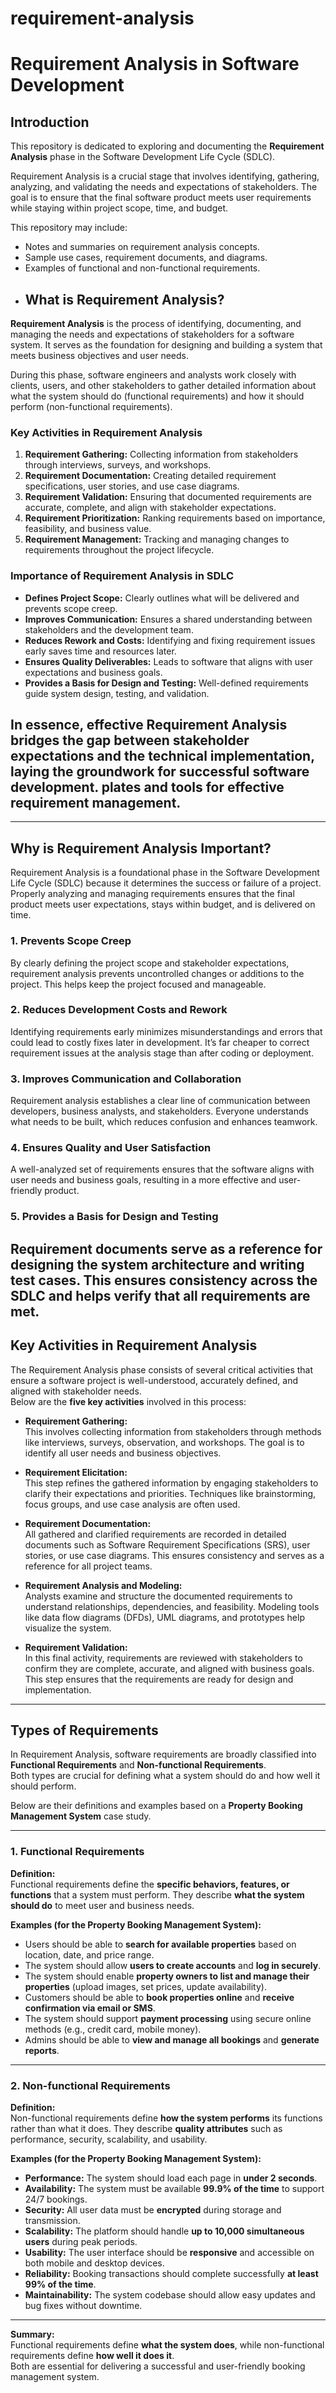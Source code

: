 # requirement-analysis
# Requirement Analysis in Software Development

## Introduction
This repository is dedicated to exploring and documenting the **Requirement Analysis** phase in the Software Development Life Cycle (SDLC).  

Requirement Analysis is a crucial stage that involves identifying, gathering, analyzing, and validating the needs and expectations of stakeholders. The goal is to ensure that the final software product meets user requirements while staying within project scope, time, and budget.

This repository may include:
- Notes and summaries on requirement analysis concepts.
- Sample use cases, requirement documents, and diagrams.
- Examples of functional and non-functional requirements.
- 
  ## What is Requirement Analysis?

**Requirement Analysis** is the process of identifying, documenting, and managing the needs and expectations of stakeholders for a software system. It serves as the foundation for designing and building a system that meets business objectives and user needs.

During this phase, software engineers and analysts work closely with clients, users, and other stakeholders to gather detailed information about what the system should do (functional requirements) and how it should perform (non-functional requirements).  

### **Key Activities in Requirement Analysis**
1. **Requirement Gathering:** Collecting information from stakeholders through interviews, surveys, and workshops.  
2. **Requirement Documentation:** Creating detailed requirement specifications, user stories, and use case diagrams.  
3. **Requirement Validation:** Ensuring that documented requirements are accurate, complete, and align with stakeholder expectations.  
4. **Requirement Prioritization:** Ranking requirements based on importance, feasibility, and business value.  
5. **Requirement Management:** Tracking and managing changes to requirements throughout the project lifecycle.

### **Importance of Requirement Analysis in SDLC**
- **Defines Project Scope:** Clearly outlines what will be delivered and prevents scope creep.  
- **Improves Communication:** Ensures a shared understanding between stakeholders and the development team.  
- **Reduces Rework and Costs:** Identifying and fixing requirement issues early saves time and resources later.  
- **Ensures Quality Deliverables:** Leads to software that aligns with user expectations and business goals.  
- **Provides a Basis for Design and Testing:** Well-defined requirements guide system design, testing, and validation.

In essence, effective Requirement Analysis bridges the gap between stakeholder expectations and the technical implementation, laying the groundwork for successful software development.
plates and tools for effective requirement management.
- 
---

## Why is Requirement Analysis Important?

Requirement Analysis is a foundational phase in the Software Development Life Cycle (SDLC) because it determines the success or failure of a project. Properly analyzing and managing requirements ensures that the final product meets user expectations, stays within budget, and is delivered on time.

### **1. Prevents Scope Creep**
By clearly defining the project scope and stakeholder expectations, requirement analysis prevents uncontrolled changes or additions to the project. This helps keep the project focused and manageable.

### **2. Reduces Development Costs and Rework**
Identifying requirements early minimizes misunderstandings and errors that could lead to costly fixes later in development. It’s far cheaper to correct requirement issues at the analysis stage than after coding or deployment.

### **3. Improves Communication and Collaboration**
Requirement analysis establishes a clear line of communication between developers, business analysts, and stakeholders. Everyone understands what needs to be built, which reduces confusion and enhances teamwork.

### **4. Ensures Quality and User Satisfaction**
A well-analyzed set of requirements ensures that the software aligns with user needs and business goals, resulting in a more effective and user-friendly product.

### **5. Provides a Basis for Design and Testing**
Requirement documents serve as a reference for designing the system architecture and writing test cases. This ensures consistency across the SDLC and helps verify that all requirements are met.
---

## Key Activities in Requirement Analysis

The Requirement Analysis phase consists of several critical activities that ensure a software project is well-understood, accurately defined, and aligned with stakeholder needs.  
Below are the **five key activities** involved in this process:

- **Requirement Gathering:**  
  This involves collecting information from stakeholders through methods like interviews, surveys, observation, and workshops. The goal is to identify all user needs and business objectives.

- **Requirement Elicitation:**  
  This step refines the gathered information by engaging stakeholders to clarify their expectations and priorities. Techniques like brainstorming, focus groups, and use case analysis are often used.

- **Requirement Documentation:**  
  All gathered and clarified requirements are recorded in detailed documents such as Software Requirement Specifications (SRS), user stories, or use case diagrams. This ensures consistency and serves as a reference for all project teams.

- **Requirement Analysis and Modeling:**  
  Analysts examine and structure the documented requirements to understand relationships, dependencies, and feasibility. Modeling tools like data flow diagrams (DFDs), UML diagrams, and prototypes help visualize the system.

- **Requirement Validation:**  
  In this final activity, requirements are reviewed with stakeholders to confirm they are complete, accurate, and aligned with business goals. This step ensures that the requirements are ready for design and implementation.
---

## Types of Requirements

In Requirement Analysis, software requirements are broadly classified into **Functional Requirements** and **Non-functional Requirements**.  
Both types are crucial for defining what a system should do and how well it should perform.  

Below are their definitions and examples based on a **Property Booking Management System** case study.

---

### **1. Functional Requirements**

**Definition:**  
Functional requirements define the **specific behaviors, features, or functions** that a system must perform. They describe **what the system should do** to meet user and business needs.

**Examples (for the Property Booking Management System):**
- Users should be able to **search for available properties** based on location, date, and price range.  
- The system should allow **users to create accounts** and **log in securely**.  
- The system should enable **property owners to list and manage their properties** (upload images, set prices, update availability).  
- Customers should be able to **book properties online** and **receive confirmation via email or SMS**.  
- The system should support **payment processing** using secure online methods (e.g., credit card, mobile money).  
- Admins should be able to **view and manage all bookings** and **generate reports**.

---

### **2. Non-functional Requirements**

**Definition:**  
Non-functional requirements define **how the system performs** its functions rather than what it does. They describe **quality attributes** such as performance, security, scalability, and usability.

**Examples (for the Property Booking Management System):**
- **Performance:** The system should load each page in **under 2 seconds**.  
- **Availability:** The system must be available **99.9% of the time** to support 24/7 bookings.  
- **Security:** All user data must be **encrypted** during storage and transmission.  
- **Scalability:** The platform should handle **up to 10,000 simultaneous users** during peak periods.  
- **Usability:** The user interface should be **responsive** and accessible on both mobile and desktop devices.  
- **Reliability:** Booking transactions should complete successfully **at least 99% of the time**.  
- **Maintainability:** The system codebase should allow easy updates and bug fixes without downtime.

---

**Summary:**  
Functional requirements define **what the system does**, while non-functional requirements define **how well it does it**.  
Both are essential for delivering a successful and user-friendly booking management system.
